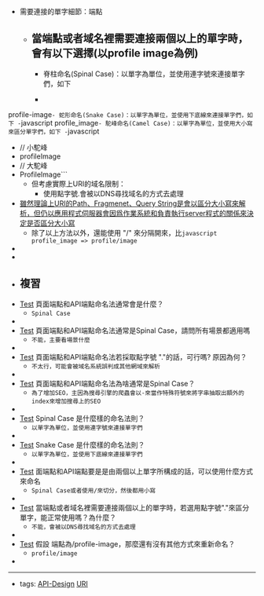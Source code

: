 - 需要連接的單字細節：端點
    - ##  當端點或者域名裡需要連接兩個以上的單字時，會有以下選擇(以profile image為例)
        - 脊柱命名(Spinal Case)：以單字為單位，並使用連字號來連接單字們，如下
        - ```javascript
profile-image```
        - 蛇形命名(Snake Case)：以單字為單位，並使用下底線來連接單字們，如下
        - ```javascript
profile_image```
        - 駝峰命名(Camel Case)：以單字為單位，並使用大小寫來區分單字們，如下
        - ```javascript
- // 小駝峰
- profileImage
- // 大駝峰
- ProfileImage```
    - 但考慮實際上URI的域名限制：
        - 使用點字號.會被以DNS尋找域名的方式去處理
- [雖然理論上URI的Path、Fragmenet、Query String是會以區分大小寫來解析，但仍以應用程式伺服器會因爲作業系統和負責執行server程式的關係來決定是否區分大小寫](<雖然理論上URI的Path、Fragmenet、Query String是會以區分大小寫來解析，但仍以應用程式伺服器會因爲作業系統和負責執行server程式的關係來決定是否區分大小寫.md>)
    - 除了以上方法以外，還能使用 "/" 來分隔開來，比```javascript
profile_image => profile/image```
- 
- 
- ## 複習
- [Test](<Test.md>) 頁面端點和API端點命名法通常會是什麼？ 
    -  `Spinal Case`
- 
- [Test](<Test.md>) 頁面端點和API端點命名法通常是Spinal Case，請問所有場景都適用嗎 
    -  `不能，主要看場景什麼`
- 
- [Test](<Test.md>) 頁面端點和API端點命名法若採取點字號 "."的話，可行嗎? 原因為何？ 
    -  `不太行，可能會被域名系統誤判成其他網域來解析`
- 
- [Test](<Test.md>) 頁面端點和API端點命名法為啥通常是Spinal Case？
    -  `為了增加SEO，主因為搜尋引擎的爬蟲會以-來當作特殊符號來將字串抽取出額外的index來增加搜尋上的SEO`
- 
- [Test](<Test.md>) Spinal Case 是什麼樣的命名法則？ 
    -  `以單字為單位，並使用連字號來連接單字們`
- 
- [Test](<Test.md>) Snake Case 是什麼樣的命名法則？ 
    -  `以單字為單位，並使用下底線來連接單字們`
- 
- [Test](<Test.md>) 面端點和API端點要是是由兩個以上單字所構成的話，可以使用什麼方式來命名 
    -  `Spinal Case或者使用/來切分，然後都用小寫`
- 
- [Test](<Test.md>) 當端點或者域名裡需要連接兩個以上的單字時，若選用點字號"."來區分單字，能正常使用嗎？為什麼？ 
    -  `不能，會被以DNS尋找域名的方式去處理`
- 
- [Test](<Test.md>) 假設 端點為/profile-image，那麼還有沒有其他方式來重新命名？  
    -  `profile/image`
- 
- ---
- tags: [API-Design](<API-Design.md>) [URI](<URI.md>)
